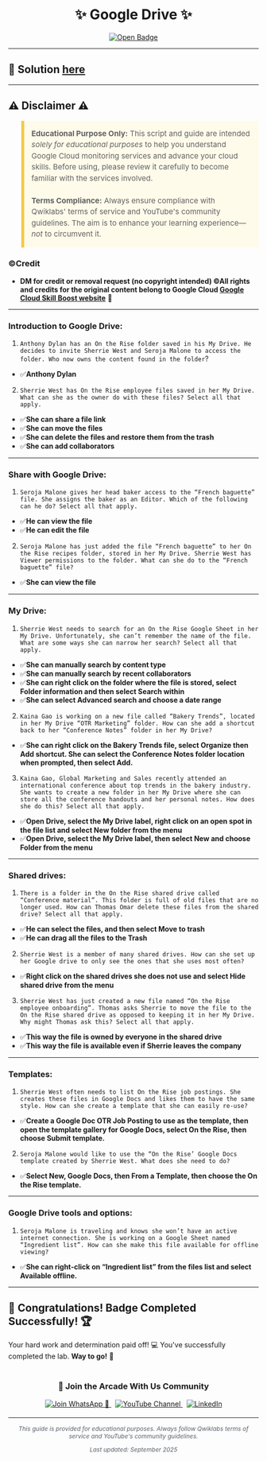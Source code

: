 <h1 align="center">
✨  Google Drive ✨
</h1>

<div align="center">
  <a href="https://www.cloudskillsboost.google/course_templates/199"_blank" rel="noopener noreferrer">
    <img src="https://img.shields.io/badge/Open_Lab-Cloud_Skills_Boost-4285F4?style=for-the-badge&logo=google&logoColor=white&labelColor=34A853" alt="Open Badge">
  </a>
</div>

---

## 🔑 Solution [here]()

---

## ⚠️ Disclaimer ⚠️

<blockquote style="background-color: #fffbea; border-left: 6px solid #f7c948; padding: 1em; font-size: 15px; line-height: 1.5;">
  <strong>Educational Purpose Only:</strong> This script and guide are intended <em>solely for educational purposes</em> to help you understand Google Cloud monitoring services and advance your cloud skills. Before using, please review it carefully to become familiar with the services involved.
  <br><br>
  <strong>Terms Compliance:</strong> Always ensure compliance with Qwiklabs' terms of service and YouTube's community guidelines. The aim is to enhance your learning experience—<em>not</em> to circumvent it.
</blockquote>

### ©Credit
- **DM for credit or removal request (no copyright intended) ©All rights and credits for the original content belong to Google Cloud [Google Cloud Skill Boost website](https://www.cloudskillsboost.google/)** 🙏

---
### Introduction to Google Drive:
1. `Anthony Dylan has an On the Rise folder saved in his My Drive. He decides to invite Sherrie West and Seroja Malone to access the folder. Who now owns the content found in the folder`?

* ✅**Anthony Dylan**

2. `Sherrie West has On the Rise employee files saved in her My Drive. What can she as the owner do with these files? Select all that apply.`

* ✅**She can share a file link**
* ✅**She can move the files**
* ✅**She can delete the files and restore them from the trash**
* ✅**She can add collaborators**

---
### Share with Google Drive:
1. `Seroja Malone gives her head baker access to the “French baguette” file. She assigns the baker as an Editor. Which of the following can he do? Select all that apply.`

* ✅**He can view the file**
* ✅**He can edit the file**

2. `Seroja Malone has just added the file “French baguette” to her On the Rise recipes folder, stored in her My Drive. Sherrie West has Viewer permissions to the folder. What can she do to the “French baguette” file?`

* ✅**She can view the file**
---
### My Drive:
1. `Sherrie West needs to search for an On the Rise Google Sheet in her My Drive. Unfortunately, she can’t remember the name of the file. What are some ways she can narrow her search? Select all that apply.`

* ✅**She can manually search by content type**
* ✅**She can manually search by recent collaborators**
* ✅**She can right click on the folder where the file is stored, select Folder information and then select Search within**
* ✅**She can select Advanced search and choose a date range**

2. `Kaina Gao is working on a new file called “Bakery Trends”, located in her My Drive “OTR Marketing” folder. How can she add a shortcut back to her “Conference Notes” folder in her My Drive?`

* ✅**She can right click on the Bakery Trends file, select Organize then Add shortcut. She can select the Conference Notes folder location when prompted, then select Add.**

3. `Kaina Gao, Global Marketing and Sales recently attended an international conference about top trends in the bakery industry. She wants to create a new folder in her My Drive where she can store all the conference handouts and her personal notes. How does she do this? Select all that apply.`

* ✅**Open Drive, select the My Drive label, right click on an open spot in the file list and select New folder from the menu**
* ✅**Open Drive, select the My Drive label, then select New and choose Folder from the menu**
---
### Shared drives:
1. `There is a folder in the On the Rise shared drive called “Conference material”. This folder is full of old files that are no longer used. How can Thomas Omar delete these files from the shared drive? Select all that apply.`

* ✅**He can select the files, and then select Move to trash**
* ✅**He can drag all the files to the Trash**

2. `Sherrie West is a member of many shared drives. How can she set up her Google drive to only see the ones that she uses most often?`

* ✅**Right click on the shared drives she does not use and select Hide shared drive from the menu**

3. `Sherrie West has just created a new file named “On the Rise employee onboarding”. Thomas asks Sherrie to move the file to the On the Rise shared drive as opposed to keeping it in her My Drive. Why might Thomas ask this? Select all that apply.`

* ✅**This way the file is owned by everyone in the shared drive**
* ✅**This way the file is available even if Sherrie leaves the company**
---
### Templates:
1. `Sherrie West often needs to list On the Rise job postings. She creates these files in Google Docs and likes them to have the same style. How can she create a template that she can easily re-use?`

* ✅**Create a Google Doc OTR Job Posting to use as the template, then open the template gallery for Google Docs, select On the Rise, then choose Submit template.**

2. `Seroja Malone would like to use the “On the Rise’ Google Docs template created by Sherrie West. What does she need to do?`

* ✅**Select New, Google Docs, then From a Template, then choose the On the Rise template.**
---
### Google Drive tools and options:
1. `Seroja Malone is traveling and knows she won’t have an active internet connection. She is working on a Google Sheet named “Ingredient list”. How can she make this file available for offline viewing?`

* ✅**She can right-click on “Ingredient list” from the files list and select Available offline.**
---

## 🎉 **Congratulations! Badge Completed Successfully!** 🏆  

Your hard work and determination paid off! 💻
You've successfully completed the lab. **Way to go!** 🚀


<div align="center" style="padding: 5px;">
  <h3>📱 Join the Arcade With Us Community</h3>
  
  <a href="https://chat.whatsapp.com/KN3NvYNTJvU5xMCVTORJtS">
    <img src="https://img.shields.io/badge/Join_WhatsApp-25D366?style=for-the-badge&logo=whatsapp&logoColor=white" alt="Join WhatsApp 👥">
  </a>
  &nbsp;
  <a href="https://youtube.com/@arcadewithus_we?si=yeEby5M3k40gdX4l">
    <img src="https://img.shields.io/badge/Subscribe-Arcade%20With%20Us-FF0000?style=for-the-badge&logo=youtube&logoColor=white" alt="YouTube Channel">
  </a>
  &nbsp;
  <a href="https://www.linkedin.com/in/tripti-gupta-a28a6832b/">
    <img src="https://img.shields.io/badge/LINKEDIN-Tripti%20Gupta-0077B5?style=for-the-badge&logo=linkedin&logoColor=white" alt="LinkedIn">
</a>


</div>

---

<div align="center">
  <p style="font-size: 12px; color: #586069;">
    <em>This guide is provided for educational purposes. Always follow Qwiklabs terms of service and YouTube's community guidelines.</em>
  </p>
  <p style="font-size: 12px; color: #586069;">
    <em>Last updated: September 2025</em>
  </p>
</div>
